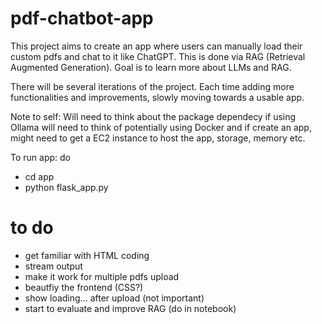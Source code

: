 # pdf-chatbot-app

This project aims to create an app where users can manually load their custom pdfs and chat to it like ChatGPT. This is done via RAG (Retrieval Augmented Generation). Goal is to learn more about LLMs and RAG.

There will be several iterations of the project. Each time adding more functionalities and improvements, slowly moving towards a usable app. 

Note to self: Will need to think about the package dependecy if using Ollama will need to think of potentially using Docker and if create an app, might need to get a EC2 instance to host the app, storage, memory etc. 


To run app: do 
* cd app
* python flask_app.py

# to do
* get familiar with HTML coding
* stream output
* make it work for multiple pdfs upload
* beautfiy the frontend (CSS?)
* show loading... after upload (not important)
* start to evaluate and improve RAG (do in notebook)
